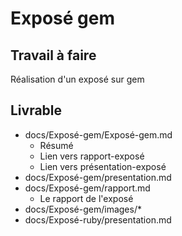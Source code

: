 # Exposé gem
 
## Travail à faire

Réalisation d'un exposé sur gem

## Livrable

- docs/Exposé-gem/Exposé-gem.md
  - Résumé
  - Lien vers rapport-exposé
  - Lien vers présentation-exposé
- docs/Exposé-gem/presentation.md
- docs/Exposé-gem/rapport.md
  - Le rapport de l'exposé
- docs/Exposé-gem/images/*
- docs/Exposé-ruby/presentation.md
